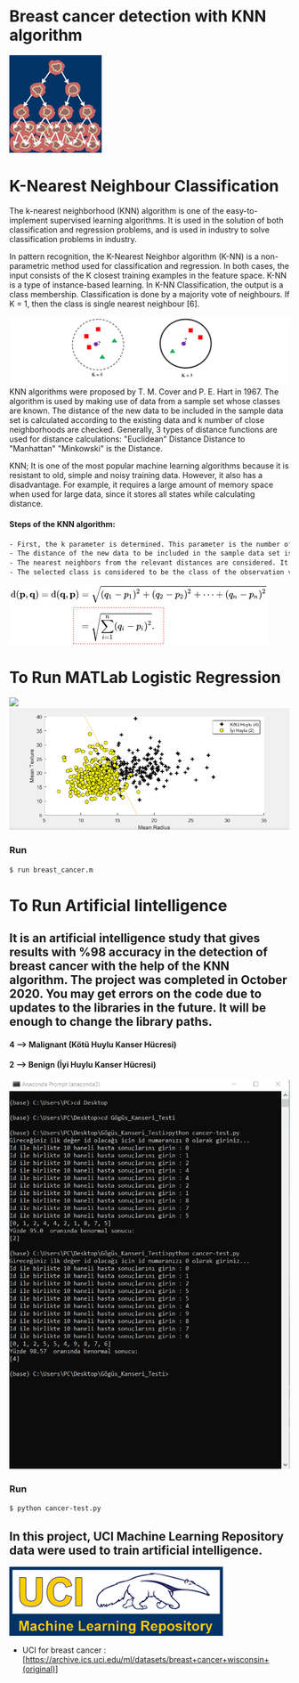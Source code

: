 # Breast cancer detection with KNN algorithm 
![](Large14.jpg)

# K-Nearest Neighbour Classification
The k-nearest neighborhood (KNN) algorithm is one of the easy-to-implement supervised learning algorithms. It is used in the solution of both classification and regression problems, and is used in industry to solve classification problems in industry.


In pattern recognition, the K-Nearest Neighbor algorithm (K-NN) is a non-parametric method used
for classification and regression. In both cases, the input consists of the K closest training examples in the feature
space. K-NN is a type of instance-based learning.
In K-NN Classification, the output is a class membership. Classification is done by a majority vote of
neighbours. If K = 1, then the class is single nearest neighbour [6]. 

![](knn.png)
KNN algorithms were proposed by T. M. Cover and P. E. Hart in 1967. The algorithm is used by making use of data from a sample set whose classes are known. The distance of the new data to be included in the sample data set is calculated according to the existing data and k number of close neighborhoods are checked. Generally, 3 types of distance functions are used for distance calculations:
"Euclidean" Distance
Distance to "Manhattan"
"Minkowski" is the Distance.

KNN; It is one of the most popular machine learning algorithms because it is resistant to old, simple and noisy training data. However, it also has a disadvantage. For example, it requires a large amount of memory space when used for large data, since it stores all states while calculating distance.

#### Steps of the KNN algorithm:
```sh
- First, the k parameter is determined. This parameter is the number of neighbors closest to a given point. For example: Let k = 2. In this case, classification will be made according to the closest 2 neighbors.
- The distance of the new data to be included in the sample data set is calculated one by one according to the existing data. With the help of the relevant distance functions.
- The nearest neighbors from the relevant distances are considered. It is assigned to the class of k neighbors or neighbors according to the attribute values.
- The selected class is considered to be the class of the observation value expected to be estimated. In other words, the new data is labeled.
```
![](classification_knn.png)

# To Run MATLab Logistic Regression
![](matlab_değerleri_Lojistik_Regresyon.png)
![](Lojistik_Regresyon2.png)

### Run
```sh
$ run breast_cancer.m
```

# To Run Artificial Iintelligence
## It is an artificial intelligence study that gives results with %98 accuracy in the detection of breast cancer with the help of the KNN algorithm. The project was completed in October 2020. You may get errors on the code due to updates to the libraries in the future. It will be enough to change the library paths.
#### 4 --> Malignant (Kötü Huylu Kanser Hücresi)
#### 2 --> Benign (İyi Huylu Kanser Hücresi)
![](cancer-test2.png)

### Run
 ```sh
$ python cancer-test.py
```

## In this project, UCI Machine Learning Repository  data were used to train artificial intelligence.
![](logo-UCI.gif)
- UCI for breast cancer : [https://archive.ics.uci.edu/ml/datasets/breast+cancer+wisconsin+(original)]
